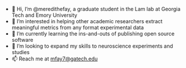 - 👋 Hi, I’m @meredithefay, a graduate student in the Lam lab at Georgia Tech and Emory University
- 👀 I’m interested in helping other academic researchers extract meaningful metrics from any format experimental data
- 🌱 I’m currently learning the ins-and-outs of publishing open source software
- 💞️ I’m looking to expand my skills to neuroscience experiments and studies
- 📫 Reach me at mfay7@gatech.edu

<!---
meredithefay/meredithefay is a ✨ special ✨ repository because its `README.md` (this file) appears on your GitHub profile.
You can click the Preview link to take a look at your changes.
--->
